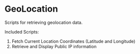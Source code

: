 # GeoLocation
Scripts for retrieving geolocation data.

Included Scripts:
1.	Fetch Current Location Coordinates (Latitude and Longitude)
2.	Retrieve and Display Public IP information
